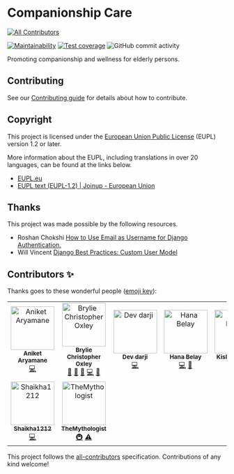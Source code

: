 # Companionship Care
<!-- ALL-CONTRIBUTORS-BADGE:START - Do not remove or modify this section -->
[![All Contributors](https://img.shields.io/badge/all_contributors-9-orange.svg?style=flat-square)](#contributors-)
<!-- ALL-CONTRIBUTORS-BADGE:END -->

[![Maintainability](https://api.codeclimate.com/v1/badges/bcb7e4c6f43b13ab8941/maintainability)](https://codeclimate.com/github/GeriLife/companionship-care/maintainability)
[![Test coverage](https://codecov.io/gh/CompanionshipCare/companionship-care/branch/main/graph/badge.svg?token=S0HBQTUDMN)](https://codecov.io/gh/CompanionshipCare/companionship-care)
![GitHub commit activity](https://img.shields.io/github/commit-activity/m/CompanionshipCare/companionship-care)

Promoting companionship and wellness for elderly persons.

## Contributing

See our [Contributing guide](CONTRIBUTING.md) for details about how to contribute.

## Copyright

This project is licensed under the [European Union Public License](LICENSE) (EUPL) version 1.2 or later.

More information about the EUPL, including translations in over 20 languages, can be found at the links below.

- [EUPL.eu](https://www.eupl.eu/)
- [EUPL text (EUPL-1.2) | Joinup - European Union](https://joinup.ec.europa.eu/collection/eupl/eupl-text-eupl-12)

## Thanks

This project was made possible by the following resources.

- Roshan Chokshi [How to Use Email as Username for Django Authentication.](https://dev.to/chokshiroshan/how-to-use-email-as-username-for-django-authentication-8if)
- Will Vincent [Django Best Practices: Custom User Model](https://learndjango.com/tutorials/django-custom-user-model)

## Contributors ✨

Thanks goes to these wonderful people ([emoji key](https://allcontributors.org/docs/en/emoji-key)):

<!-- ALL-CONTRIBUTORS-LIST:START - Do not remove or modify this section -->
<!-- prettier-ignore-start -->
<!-- markdownlint-disable -->
<table>
  <tbody>
    <tr>
      <td align="center"><a href="https://www.linkedin.com/in/anykate/"><img src="https://avatars.githubusercontent.com/u/1500690?v=4?s=100" width="100px;" alt="Aniket Aryamane"/><br /><sub><b>Aniket Aryamane</b></sub></a><br /><a href="https://github.com/CompanionshipCare/companionship-care/commits?author=anykate" title="Code">💻</a></td>
      <td align="center"><a href="http://linkedin.com/in/brylie-christopher-oxley/"><img src="https://avatars.githubusercontent.com/u/17307?v=4?s=100" width="100px;" alt="Brylie Christopher Oxley"/><br /><sub><b>Brylie Christopher Oxley</b></sub></a><br /><a href="#design-brylie" title="Design">🎨</a> <a href="https://github.com/CompanionshipCare/companionship-care/commits?author=brylie" title="Documentation">📖</a> <a href="#ideas-brylie" title="Ideas, Planning, & Feedback">🤔</a> <a href="https://github.com/CompanionshipCare/companionship-care/commits?author=brylie" title="Code">💻</a> <a href="#projectManagement-brylie" title="Project Management">📆</a></td>
      <td align="center"><a href="https://github.com/Devdarji"><img src="https://avatars.githubusercontent.com/u/54537016?v=4?s=100" width="100px;" alt="Dev darji"/><br /><sub><b>Dev darji</b></sub></a><br /><a href="https://github.com/CompanionshipCare/companionship-care/commits?author=Devdarji" title="Code">💻</a></td>
      <td align="center"><a href="https://hanabelay.netlify.app/"><img src="https://avatars.githubusercontent.com/u/66206865?v=4?s=100" width="100px;" alt="Hana Belay"/><br /><sub><b>Hana Belay</b></sub></a><br /><a href="https://github.com/CompanionshipCare/companionship-care/commits?author=earthcomfy" title="Code">💻</a> <a href="https://github.com/CompanionshipCare/companionship-care/commits?author=earthcomfy" title="Documentation">📖</a></td>
      <td align="center"><a href="https://github.com/kishan3"><img src="https://avatars.githubusercontent.com/u/4090947?v=4?s=100" width="100px;" alt="Kishan Mehta"/><br /><sub><b>Kishan Mehta</b></sub></a><br /><a href="https://github.com/CompanionshipCare/companionship-care/commits?author=kishan3" title="Code">💻</a></td>
      <td align="center"><a href="http://kelvinmunyao01@gmail.com"><img src="https://avatars.githubusercontent.com/u/95211922?v=4?s=100" width="100px;" alt="Munyao Kelvin"/><br /><sub><b>Munyao Kelvin</b></sub></a><br /><a href="https://github.com/CompanionshipCare/companionship-care/commits?author=Marsh-sudo" title="Code">💻</a></td>
      <td align="center"><a href="https://github.com/ritik33"><img src="https://avatars.githubusercontent.com/u/54118809?v=4?s=100" width="100px;" alt="Ritik Pandey"/><br /><sub><b>Ritik Pandey</b></sub></a><br /><a href="https://github.com/CompanionshipCare/companionship-care/commits?author=ritik33" title="Code">💻</a></td>
    </tr>
    <tr>
      <td align="center"><a href="https://github.com/Shaikha1212"><img src="https://avatars.githubusercontent.com/u/118076634?v=4?s=100" width="100px;" alt="Shaikha1212"/><br /><sub><b>Shaikha1212</b></sub></a><br /><a href="https://github.com/CompanionshipCare/companionship-care/commits?author=Shaikha1212" title="Code">💻</a></td>
      <td align="center"><a href="http://steamcommunity.com/id/lkx7_adhd"><img src="https://avatars.githubusercontent.com/u/29896527?v=4?s=100" width="100px;" alt="TheMythologist"/><br /><sub><b>TheMythologist</b></sub></a><br /><a href="#infra-TheMythologist" title="Infrastructure (Hosting, Build-Tools, etc)">🚇</a> <a href="https://github.com/CompanionshipCare/companionship-care/commits?author=TheMythologist" title="Tests">⚠️</a></td>
    </tr>
  </tbody>
</table>

<!-- markdownlint-restore -->
<!-- prettier-ignore-end -->

<!-- ALL-CONTRIBUTORS-LIST:END -->

This project follows the [all-contributors](https://github.com/all-contributors/all-contributors) specification. Contributions of any kind welcome!
